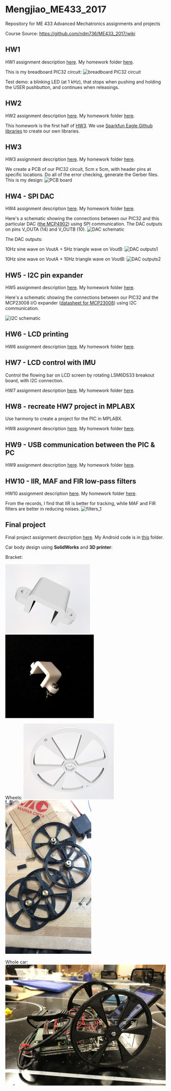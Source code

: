 # Mengjiao_ME433_2017
Repository for ME 433 Advanced Mechatronics assignments and projects

Course Source: https://github.com/ndm736/ME433_2017/wiki

## HW1

HW1 assignment description [here](https://github.com/ndm736/ME433_2017/wiki/HW1). My homework folder [here](https://github.com/MuMu1018/Mengjiao_ME433_2017/tree/master/HW1).

This is my breadboard PIC32 circuit:
![breadboard PIC32 circuit](https://github.com/MuMu1018/Mengjiao_ME433_2017/blob/master/HW1/FullSizeRender.jpg)

Test demo: a blinking LED (at 1 kHz), that stops when pushing and holding the USER pushbutton, and continues when releasings.


## HW2

HW2 assignment description [here](https://github.com/ndm736/ME433_2017/wiki/HW2). My homework folder [here](https://github.com/MuMu1018/Mengjiao_ME433_2017/tree/master/HW2).

This homework is the first half of [HW3](https://github.com/ndm736/ME433_2017/wiki/HW3). We use [Sparkfun Eagle Github libraries](https://github.com/sparkfun/SparkFun-Eagle-Libraries) to create our own libraries.

## HW3

HW3 assignment description [here](https://github.com/ndm736/ME433_2017/wiki/HW3). My homework folder [here](https://github.com/MuMu1018/Mengjiao_ME433_2017/tree/master/HW3).

We create a PCB of our PIC32 circuit, 5cm x 5cm, with header pins at specific locations. Do all of the error checking, generate the Gerber files. This is my design:
![PCB board](https://github.com/MuMu1018/Mengjiao_ME433_2017/blob/master/HW3/PCB%20board_Mengjiao.png)

## HW4 - SPI DAC

HW4 assignment description [here](https://github.com/ndm736/ME433_2017/wiki/HW4). My homework folder [here](https://github.com/MuMu1018/Mengjiao_ME433_2017/tree/master/HW4).

Here's a schematic showing the connections between our PIC32 and this particular DAC ([the MCP4902](https://github.com/ndm736/ME433_2017/blob/master/mcp4902_spi-dac.pdf)) using SPI communication. The DAC outputs on pins V_OUTA (14) and V_OUTB (10).
![DAC schematic](https://github.com/MuMu1018/Mengjiao_ME433_2017/blob/master/HW4/SPI%20circuit%20schematic.png)

The DAC outputs:

10Hz sine wave on VoutA + 5Hz triangle wave on VoutB:
![DAC outputs1](https://github.com/MuMu1018/Mengjiao_ME433_2017/blob/master/HW4/%20SPI_5Hz_TriangleWave.jpg)

10Hz sine wave on VoutA + 10Hz triangle wave on VoutB:
![DAC outputs2](https://github.com/MuMu1018/Mengjiao_ME433_2017/blob/master/HW4/%20SPI_10Hz_TriangleWave.jpg)

## HW5 - I2C pin expander

HW5 assignment description [here](https://github.com/ndm736/ME433_2017/wiki/HW5). My homework folder [here](https://github.com/MuMu1018/Mengjiao_ME433_2017/tree/master/HW5).

Here's a schematic showing the connections between our PIC32 and the MCP23008 I/O expander ([datasheet for MCP23008](https://github.com/ndm736/ME433_2017/blob/master/mcp23008_i2c-expander.pdf)) using I2C communication.

![I2C schematic](https://github.com/MuMu1018/Mengjiao_ME433_2017/blob/master/HW5/I2C%20schematic.png)


## HW6 - LCD printing

HW6 assignment description [here](https://github.com/ndm736/ME433_2017/wiki/HW6). My homework folder [here](https://github.com/MuMu1018/Mengjiao_ME433_2017/tree/master/HW6).

## HW7 - LCD control with IMU

Control the flowing bar on LCD screen by rotating LSM6DS33 breakout board, with I2C connection.

HW7 assignment description [here](https://github.com/ndm736/ME433_2017/wiki/HW7). My homework folder [here](https://github.com/MuMu1018/Mengjiao_ME433_2017/tree/master/HW7).

## HW8 - recreate HW7 project in MPLABX 

Use harmony to create a project for the PIC in MPLABX. 

HW8 assignment description [here](https://github.com/ndm736/ME433_2017/wiki/HW8). My homework folder [here](https://github.com/MuMu1018/Mengjiao_ME433_2017/tree/master/HW8).

## HW9 - USB communication between the PIC & PC

HW9 assignment description [here](https://github.com/ndm736/ME433_2017/wiki/HW9). My homework folder [here](https://github.com/MuMu1018/Mengjiao_ME433_2017/tree/master/HW9).

## HW10 - IIR, MAF and FIR low-pass filters

HW10 assignment description [here](https://github.com/ndm736/ME433_2017/wiki/HW10). My homework folder [here](https://github.com/MuMu1018/Mengjiao_ME433_2017/tree/master/HW10).

From the records, I find that IIR is better for tracking, while MAF and FIR filters are better in reducing noises.
![filters_1](https://github.com/MuMu1018/Mengjiao_ME433_2017/blob/master/HW10/HW10%20filters.jpg)

## Final project

Final project assignment description [here](https://github.com/ndm736/ME433_2017/wiki/HW20). My Android code is in [this](https://github.com/MuMu1018/Mengjiao_ME433_2017/tree/master/HW20) folder.

Car body design using **SolidWorks** and **3D printer**:

Bracket:

<img src="HW20/CarDesign/Bracket/Bracket%20(3D%20print).png" width="266" height="217" />
<img src="HW20/CarDesign/Bracket/Bracket%20(3D%20print).JPG" width="278" height="261" />

Wheels:
<img src="HW20/CarDesign/Carwheel/Carwheel%20(3D%20print).png" width="284" height="237" />
<img src="HW20/CarDesign/Carwheel/Carwheel.JPG" width="270" height="480" />

Whole car:
<img src="HW20/CarDesign/Car.JPG" width="504" height="378" />


